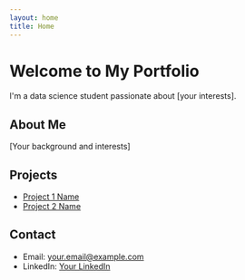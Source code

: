 ```yaml
---
layout: home
title: Home
---
```


# Welcome to My Portfolio

I'm a data science student passionate about [your interests].

## About Me
[Your background and interests]

## Projects
- [Project 1 Name](link-to-project)
- [Project 2 Name](link-to-project)

## Contact
- Email: your.email@example.com
- LinkedIn: [Your LinkedIn](your-linkedin-url)

